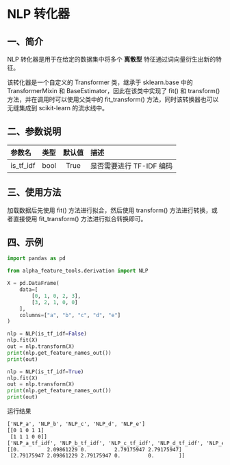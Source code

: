 # NLP 转化器




## 一、简介

NLP 转化器是用于在给定的数据集中将多个 **离散型** 特征通过词向量衍生出新的特征。

该转化器是一个自定义的 Transformer 类，继承于 sklearn.base 中的 TransformerMixin 和 BaseEstimator，因此在该类中实现了 fit() 和 transform() 方法，并在调用时可以使用父类中的 fit_transform() 方法，同时该转换器也可以无缝集成到 scikit-learn 的流水线中。



## 二、参数说明

| 参数名         | 类型   | 默认值  | 描述               |
| :------------- |:-----|:----:|:-----------------|
| is_tf_idf | bool | True | 是否需要进行 TF-IDF 编码 |



## 三、使用方法

加载数据后先使用 fit() 方法进行拟合，然后使用 transform() 方法进行转换，或者直接使用 fit_transform() 方法进行拟合转换即可。



## 四、示例

```python
import pandas as pd

from alpha_feature_tools.derivation import NLP

X = pd.DataFrame(
    data=[
        [0, 1, 0, 2, 3],
        [3, 2, 1, 0, 0]
    ],
    columns=["a", "b", "c", "d", "e"]
)

nlp = NLP(is_tf_idf=False)
nlp.fit(X)
out = nlp.transform(X)
print(nlp.get_feature_names_out())
print(out)

nlp = NLP(is_tf_idf=True)
nlp.fit(X)
out = nlp.transform(X)
print(nlp.get_feature_names_out())
print(out)
```

运行结果
```txt
['NLP_a', 'NLP_b', 'NLP_c', 'NLP_d', 'NLP_e']
[[0 1 0 1 1]
 [1 1 1 0 0]]
['NLP_a_tf_idf', 'NLP_b_tf_idf', 'NLP_c_tf_idf', 'NLP_d_tf_idf', 'NLP_e_tf_idf']
[[0.         2.09861229 0.         2.79175947 2.79175947]
 [2.79175947 2.09861229 2.79175947 0.         0.        ]]
```
